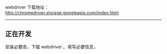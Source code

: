 webdriver 下载地址：http://chromedriver.storage.googleapis.com/index.html

---
正在开发
---



安装必要库，下载 webdriver 。填写必要信息，


